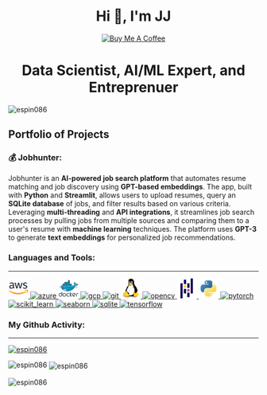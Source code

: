 <h1 align="center">Hi 👋, I'm JJ</h1>
<p align="center">
    <a href="https://buymeacoffee.com/jjespinozag" target="_blank">
        <img src="https://cdn.buymeacoffee.com/buttons/default-orange.png" alt="Buy Me A Coffee" height="41" width="174">
    </a>
</p>
<h1 align="center">Data Scientist, AI/ML Expert, and Entreprenuer</h1>
<p align="left"> <img src="https://komarev.com/ghpvc/?username=espin086&label=Profile%20views&color=0e75b6&style=flat" alt="espin086" /> </p>

## Portfolio of Projects

### 💰 **Jobhunter**:  
Jobhunter is an **AI-powered job search platform** that automates resume matching and job discovery using **GPT-based embeddings**. The app, built with **Python** and **Streamlit**, allows users to upload resumes, query an **SQLite database** of jobs, and filter results based on various criteria. Leveraging **multi-threading** and **API integrations**, it streamlines job search processes by pulling jobs from multiple sources and comparing them to a user's resume with **machine learning** techniques. The platform uses **GPT-3** to generate **text embeddings** for personalized job recommendations.



<h3 align="left">Languages and Tools:</h3>

---

<p align="left"> <a href="https://aws.amazon.com" target="_blank" rel="noreferrer"> <img src="https://raw.githubusercontent.com/devicons/devicon/master/icons/amazonwebservices/amazonwebservices-original-wordmark.svg" alt="aws" width="40" height="40"/> </a> <a href="https://azure.microsoft.com/en-in/" target="_blank" rel="noreferrer"> <img src="https://www.vectorlogo.zone/logos/microsoft_azure/microsoft_azure-icon.svg" alt="azure" width="40" height="40"/> </a> <a href="https://www.docker.com/" target="_blank" rel="noreferrer"> <img src="https://raw.githubusercontent.com/devicons/devicon/master/icons/docker/docker-original-wordmark.svg" alt="docker" width="40" height="40"/> </a> <a href="https://cloud.google.com" target="_blank" rel="noreferrer"> <img src="https://www.vectorlogo.zone/logos/google_cloud/google_cloud-icon.svg" alt="gcp" width="40" height="40"/> </a> <a href="https://git-scm.com/" target="_blank" rel="noreferrer"> <img src="https://www.vectorlogo.zone/logos/git-scm/git-scm-icon.svg" alt="git" width="40" height="40"/> </a> <a href="https://www.linux.org/" target="_blank" rel="noreferrer"> <img src="https://raw.githubusercontent.com/devicons/devicon/master/icons/linux/linux-original.svg" alt="linux" width="40" height="40"/> </a> <a href="https://opencv.org/" target="_blank" rel="noreferrer"> <img src="https://www.vectorlogo.zone/logos/opencv/opencv-icon.svg" alt="opencv" width="40" height="40"/> </a> <a href="https://pandas.pydata.org/" target="_blank" rel="noreferrer"> <img src="https://raw.githubusercontent.com/devicons/devicon/2ae2a900d2f041da66e950e4d48052658d850630/icons/pandas/pandas-original.svg" alt="pandas" width="40" height="40"/> </a> <a href="https://www.python.org" target="_blank" rel="noreferrer"> <img src="https://raw.githubusercontent.com/devicons/devicon/master/icons/python/python-original.svg" alt="python" width="40" height="40"/> </a> <a href="https://pytorch.org/" target="_blank" rel="noreferrer"> <img src="https://www.vectorlogo.zone/logos/pytorch/pytorch-icon.svg" alt="pytorch" width="40" height="40"/> </a> <a href="https://scikit-learn.org/" target="_blank" rel="noreferrer"> <img src="https://upload.wikimedia.org/wikipedia/commons/0/05/Scikit_learn_logo_small.svg" alt="scikit_learn" width="40" height="40"/> </a> <a href="https://seaborn.pydata.org/" target="_blank" rel="noreferrer"> <img src="https://seaborn.pydata.org/_images/logo-mark-lightbg.svg" alt="seaborn" width="40" height="40"/> </a> <a href="https://www.sqlite.org/" target="_blank" rel="noreferrer"> <img src="https://www.vectorlogo.zone/logos/sqlite/sqlite-icon.svg" alt="sqlite" width="40" height="40"/> </a> <a href="https://www.tensorflow.org" target="_blank" rel="noreferrer"> <img src="https://www.vectorlogo.zone/logos/tensorflow/tensorflow-icon.svg" alt="tensorflow" width="40" height="40"/> </a> </p>



<h3 align="left">My Github Activity:</h3>

---

<p align="left"> <a href="https://github.com/ryo-ma/github-profile-trophy"><img src="https://github-profile-trophy.vercel.app/?username=espin086" alt="espin086" /></a> </p>

<p align="left">
</p>



<p><img align="left" src="https://github-readme-stats.vercel.app/api/top-langs?username=espin086&show_icons=true&locale=en&layout=compact" alt="espin086" /></p>

<p>&nbsp;<img align="center" src="https://github-readme-stats.vercel.app/api?username=espin086&show_icons=true&locale=en" alt="espin086" /></p>

<p><img align="center" src="https://github-readme-streak-stats.herokuapp.com/?user=espin086&" alt="espin086" /></p>
